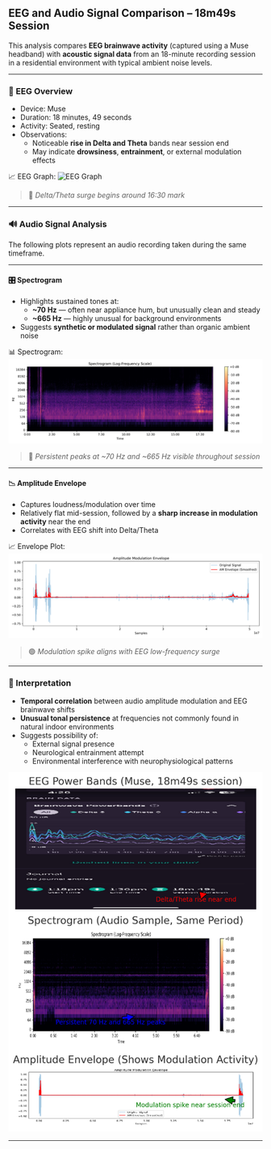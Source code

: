 ## EEG and Audio Signal Comparison – 18m49s Session

This analysis compares **EEG brainwave activity** (captured using a Muse headband) with **acoustic signal data** from an 18-minute recording session in a residential environment with typical ambient noise levels.

---

### 🧠 EEG Overview

- Device: Muse
- Duration: 18 minutes, 49 seconds
- Activity: Seated, resting
- Observations:
  - Noticeable **rise in Delta and Theta** bands near session end
  - May indicate **drowsiness**, **entrainment**, or external modulation effects

📈 EEG Graph:
![EEG Graph](images/eeg-img-a.pngg)

> 🔴 *Delta/Theta surge begins around 16:30 mark*

---

### 🔊 Audio Signal Analysis

The following plots represent an audio recording taken during the same timeframe.

---

#### 🎛 Spectrogram

- Highlights sustained tones at:
  - **~70 Hz** — often near appliance hum, but unusually clean and steady
  - **~665 Hz** — highly unusual for background environments
- Suggests **synthetic or modulated signal** rather than organic ambient noise

📊 Spectrogram:
![Spectrogram](audio-data/spectrogram.png)

> 🔵 *Persistent peaks at ~70 Hz and ~665 Hz visible throughout session*

---

#### 📉 Amplitude Envelope

- Captures loudness/modulation over time
- Relatively flat mid-session, followed by a **sharp increase in modulation activity** near the end
- Correlates with EEG shift into Delta/Theta

📈 Envelope Plot:
![Amplitude Envelope](audio-data/am_envelope.png)

> 🟢 *Modulation spike aligns with EEG low-frequency surge*

---

### 🔗 Interpretation

- **Temporal correlation** between audio amplitude modulation and EEG brainwave shifts
- **Unusual tonal persistence** at frequencies not commonly found in natural indoor environments
- Suggests possibility of:
  - External signal presence
  - Neurological entrainment attempt
  - Environmental interference with neurophysiological patterns

![Comparison](images/60ebbba3-45fc-41fc-b3c5-43e58de5b013.png)

---


